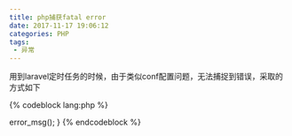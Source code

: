 ```yaml
---
title: php捕获fatal error
date: 2017-11-17 19:06:12
categories: PHP
tags:
 - 异常
---
```


用到laravel定时任务的时候，由于类似conf配置问题，无法捕捉到错误，采取的方式如下

{% codeblock lang:php %}
<?php
function fatal_handler() {
    $errfile = "unknown file";
    $errstr  = "shutdown";
    $errno   = E_CORE_ERROR;
    $errline = 0;

    $error = error_get_last();

    if($error){
      //发送邮件队列也可以
        file_put_contents('./testerror11.txt', json_encode($error));
    }
}
register_shutdown_function("fatal_handler");

try{
    $db=new db();
}catch(Exception $e){

echo $e->error_msg();
}

{% endcodeblock %}
